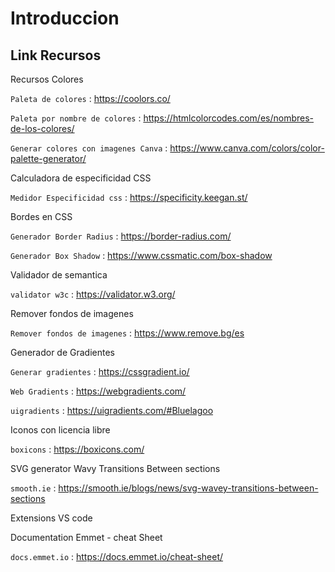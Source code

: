 # Introduccion

## Link Recursos

Recursos Colores 
  
  `Paleta de colores` : <https://coolors.co/>
  
  `Paleta por nombre de colores` : <https://htmlcolorcodes.com/es/nombres-de-los-colores/>
  
  `Generar colores con imagenes Canva` : <https://www.canva.com/colors/color-palette-generator/>


Calculadora de especificidad CSS

  `Medidor Especificidad css` : <https://specificity.keegan.st/>
  
Bordes en CSS

  `Generador Border Radius` : <https://border-radius.com/>

  `Generador Box Shadow` : <https://www.cssmatic.com/box-shadow>

Validador de semantica

  `validator w3c` : <https://validator.w3.org/>

Remover fondos de imagenes

  `Remover fondos de imagenes` : <https://www.remove.bg/es>

Generador de Gradientes

  `Generar gradientes` : <https://cssgradient.io/>
  
  `Web Gradients` : <https://webgradients.com/>
  
  `uigradients` : <https://uigradients.com/#Bluelagoo>

Iconos con licencia libre

  `boxicons` : <https://boxicons.com/>

SVG generator Wavy Transitions Between sections

  `smooth.ie` : <https://smooth.ie/blogs/news/svg-wavey-transitions-between-sections>

Extensions VS code

Documentation Emmet - cheat Sheet

  `docs.emmet.io` : <https://docs.emmet.io/cheat-sheet/>
